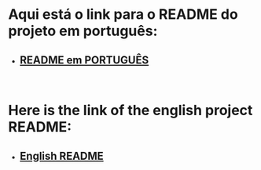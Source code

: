 # **Aqui está o link para o README do projeto em português:**

* ## [README em PORTUGUÊS](readmes/readme_pt.md)

<br>

# **Here is the link of the english project README:**

* ## [English README](readmes/readme_en.md)
